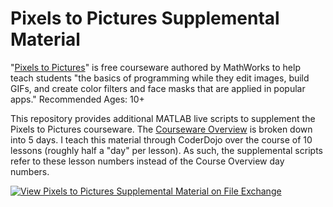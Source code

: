 # Pixels to Pictures Supplemental Material
"[Pixels to Pictures](https://www.mathworks.com/academia/highschool/courseware/pixels-to-pictures.html)" is free courseware authored by MathWorks to help teach students "the basics of programming while they edit images, build GIFs, and create color filters and face masks that are applied in popular apps."  Recommended Ages: 10+

This repository provides additional MATLAB live scripts to supplement the Pixels to Pictures courseware.  The [Courseware Overview](https://www.mathworks.com/content/dam/mathworks/mathworks-dot-com/academia/highschool/courseware/pixels-to-pictures/Syllabus.pdf) is broken down into 5 days.  I teach this material through CoderDojo over the course of 10 lessons (roughly half a "day" per lesson).  As such, the supplemental scripts refer to these lesson numbers instead of the Course Overview day numbers.

[![View Pixels to Pictures Supplemental Material on File Exchange](https://www.mathworks.com/matlabcentral/images/matlab-file-exchange.svg)](https://www.mathworks.com/matlabcentral/fileexchange/87452-pixels-to-pictures-supplemental-material)
